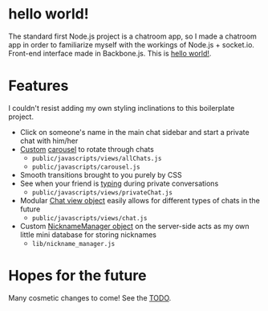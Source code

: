 # hello world!
The standard first Node.js project is a chatroom app, so I made a chatroom app in order to familiarize myself with the workings of Node.js + socket.io. Front-end interface made in Backbone.js. This is <a href="http://hello.constancejiang.com" target="_blank">hello world!</a>.

# Features
I couldn't resist adding my own styling inclinations to this boilerplate project.

* Click on someone's name in the main chat sidebar and start a private chat with him/her
* [Custom](public/javascripts/views/allChats.js) [carousel](public/javascripts/carousel.js) to rotate through chats
  * `public/javascripts/views/allChats.js`
  * `public/javascripts/carousel.js`
* Smooth transitions brought to you purely by CSS
* See when your friend is [typing](public/javascripts/views/privateChat.js) during private conversations
  * `public/javascripts/views/privateChat.js`
* Modular [Chat view object](public/javascripts/views/chat.js) easily allows for different types of chats in the future
  * `public/javascripts/views/chat.js`
* Custom [NicknameManager object](lib/nickname_manager.js) on the server-side acts as my own little mini database for storing nicknames
  * `lib/nickname_manager.js`

# Hopes for the future
Many cosmetic changes to come! See the [TODO](TODO.md).
